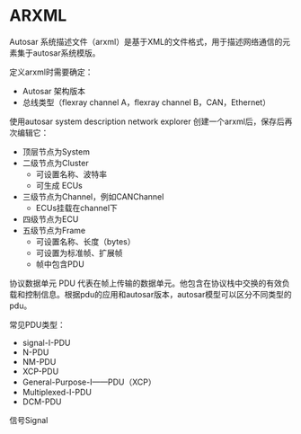 # ARXML

Autosar 系统描述文件（arxml）是基于XML的文件格式，用于描述网络通信的元素集于autosar系统模版。

定义arxml时需要确定：
- Autosar 架构版本
- 总线类型（flexray channel A，flexray channel B，CAN，Ethernet）


使用autosar system description network explorer 创建一个arxml后，保存后再次编辑它：
- 顶层节点为System
- 二级节点为Cluster
  - 可设置名称、波特率
  - 可生成 ECUs
- 三级节点为Channel，例如CANChannel
  - ECUs挂载在channel下
- 四级节点为ECU
- 五级节点为Frame
  - 可设置名称、长度（bytes）
  - 可设置为标准帧、扩展帧
  - 帧中包含PDU



协议数据单元 PDU 代表在帧上传输的数据单元。他包含在协议栈中交换的有效负载和控制信息。根据pdu的应用和autosar版本，autosar模型可以区分不同类型的pdu。

常见PDU类型：
- signal-I-PDU
- N-PDU
- NM-PDU
- XCP-PDU
- General-Purpose-I——PDU（XCP）
- Multiplexed-I-PDU
- DCM-PDU


信号Signal
